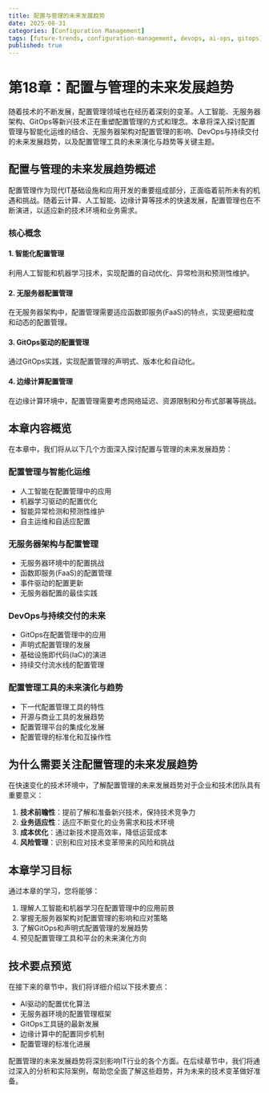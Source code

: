 ```yaml
---
title: 配置与管理的未来发展趋势
date: 2025-08-31
categories: [Configuration Management]
tags: [future-trends, configuration-management, devops, ai-ops, gitops]
published: true
---
```


# 第18章：配置与管理的未来发展趋势

随着技术的不断发展，配置管理领域也在经历着深刻的变革。人工智能、无服务器架构、GitOps等新兴技术正在重塑配置管理的方式和理念。本章将深入探讨配置管理与智能化运维的结合、无服务器架构对配置管理的影响、DevOps与持续交付的未来发展趋势，以及配置管理工具的未来演化与趋势等关键主题。

## 配置与管理的未来发展趋势概述

配置管理作为现代IT基础设施和应用开发的重要组成部分，正面临着前所未有的机遇和挑战。随着云计算、人工智能、边缘计算等技术的快速发展，配置管理也在不断演进，以适应新的技术环境和业务需求。

### 核心概念

#### 1. 智能化配置管理
利用人工智能和机器学习技术，实现配置的自动优化、异常检测和预测性维护。

#### 2. 无服务器配置管理
在无服务器架构中，配置管理需要适应函数即服务(FaaS)的特点，实现更细粒度和动态的配置管理。

#### 3. GitOps驱动的配置管理
通过GitOps实践，实现配置管理的声明式、版本化和自动化。

#### 4. 边缘计算配置管理
在边缘计算环境中，配置管理需要考虑网络延迟、资源限制和分布式部署等挑战。

## 本章内容概览

在本章中，我们将从以下几个方面深入探讨配置与管理的未来发展趋势：

### 配置管理与智能化运维
- 人工智能在配置管理中的应用
- 机器学习驱动的配置优化
- 智能异常检测和预测性维护
- 自主运维和自适应配置

### 无服务器架构与配置管理
- 无服务器环境中的配置挑战
- 函数即服务(FaaS)的配置管理
- 事件驱动的配置更新
- 无服务器配置的最佳实践

### DevOps与持续交付的未来
- GitOps在配置管理中的应用
- 声明式配置管理的发展
- 基础设施即代码(IaC)的演进
- 持续交付流水线的配置管理

### 配置管理工具的未来演化与趋势
- 下一代配置管理工具的特性
- 开源与商业工具的发展趋势
- 配置管理平台的集成化发展
- 配置管理的标准化和互操作性

## 为什么需要关注配置管理的未来发展趋势

在快速变化的技术环境中，了解配置管理的未来发展趋势对于企业和技术团队具有重要意义：

1. **技术前瞻性**：提前了解和准备新兴技术，保持技术竞争力
2. **业务适应性**：适应不断变化的业务需求和技术环境
3. **成本优化**：通过新技术提高效率，降低运营成本
4. **风险管理**：识别和应对技术变革带来的风险和挑战

## 本章学习目标

通过本章的学习，您将能够：

1. 理解人工智能和机器学习在配置管理中的应用前景
2. 掌握无服务器架构对配置管理的影响和应对策略
3. 了解GitOps和声明式配置管理的发展趋势
4. 预见配置管理工具和平台的未来演化方向

## 技术要点预览

在接下来的章节中，我们将详细介绍以下技术要点：

- AI驱动的配置优化算法
- 无服务器环境的配置管理框架
- GitOps工具链的最新发展
- 边缘计算中的配置同步机制
- 配置管理的标准化进展

配置管理的未来发展趋势将深刻影响IT行业的各个方面。在后续章节中，我们将通过深入的分析和实际案例，帮助您全面了解这些趋势，并为未来的技术变革做好准备。